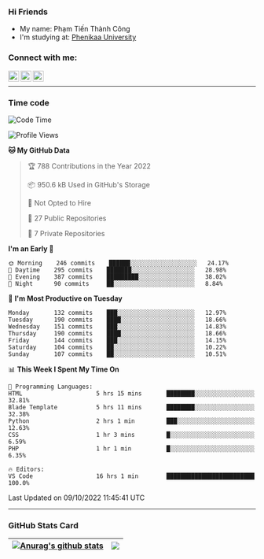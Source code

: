 ### Hi Friends

- My name: Phạm Tiến Thành Công
- I'm studying at: [Phenikaa University]


### Connect with me:
[<img align="left" alt="PhamTienThanhCong | Facebook" width="22px" src="https://upload.wikimedia.org/wikipedia/commons/thumb/1/16/Facebook-icon-1.png/640px-Facebook-icon-1.png" />][facebook]
[<img align="left" alt="PhamTienThanhCong | Zalo" width="22px" src="https://www.anphatpc.com.vn/template/anphat_2020v2/images/icon-zalo.jpg" />][zalo]
[<img align="left" alt="PhamTienThanhCong | LinkedIn" width="22px" src="https://cdn3.iconfinder.com/data/icons/inficons/512/linkedin.png" />][linkedin]

<br />

---

### Time code

<!--START_SECTION:waka-->
![Code Time](http://img.shields.io/badge/Code%20Time-596%20hrs%2011%20mins-blue)

![Profile Views](http://img.shields.io/badge/Profile%20Views-3-blue)

**🐱 My GitHub Data** 

> 🏆 788 Contributions in the Year 2022
 > 
> 📦 950.6 kB Used in GitHub's Storage 
 > 
> 🚫 Not Opted to Hire
 > 
> 📜 27 Public Repositories 
 > 
> 🔑 7 Private Repositories  
 > 
**I'm an Early 🐤** 

```text
🌞 Morning    246 commits    ██████░░░░░░░░░░░░░░░░░░░   24.17% 
🌆 Daytime    295 commits    ███████░░░░░░░░░░░░░░░░░░   28.98% 
🌃 Evening    387 commits    █████████░░░░░░░░░░░░░░░░   38.02% 
🌙 Night      90 commits     ██░░░░░░░░░░░░░░░░░░░░░░░   8.84%

```
📅 **I'm Most Productive on Tuesday** 

```text
Monday       132 commits    ███░░░░░░░░░░░░░░░░░░░░░░   12.97% 
Tuesday      190 commits    ████░░░░░░░░░░░░░░░░░░░░░   18.66% 
Wednesday    151 commits    ███░░░░░░░░░░░░░░░░░░░░░░   14.83% 
Thursday     190 commits    ████░░░░░░░░░░░░░░░░░░░░░   18.66% 
Friday       144 commits    ███░░░░░░░░░░░░░░░░░░░░░░   14.15% 
Saturday     104 commits    ██░░░░░░░░░░░░░░░░░░░░░░░   10.22% 
Sunday       107 commits    ██░░░░░░░░░░░░░░░░░░░░░░░   10.51%

```


📊 **This Week I Spent My Time On** 

```text
💬 Programming Languages: 
HTML                     5 hrs 15 mins       ████████░░░░░░░░░░░░░░░░░   32.81% 
Blade Template           5 hrs 11 mins       ████████░░░░░░░░░░░░░░░░░   32.38% 
Python                   2 hrs 1 min         ███░░░░░░░░░░░░░░░░░░░░░░   12.63% 
CSS                      1 hr 3 mins         █░░░░░░░░░░░░░░░░░░░░░░░░   6.59% 
PHP                      1 hr 1 min          █░░░░░░░░░░░░░░░░░░░░░░░░   6.35%

🔥 Editors: 
VS Code                  16 hrs 1 min        █████████████████████████   100.0%

```


 Last Updated on 09/10/2022 11:45:41 UTC
<!--END_SECTION:waka-->

---

### GitHub Stats Card

| <a href="https://github.com/phamtienthanhcong"><img align="center" src="https://github-readme-stats.vercel.app/api?username=PhamTienThanhCong&show_icons=true&include_all_commits=true&theme=buefy&hide_border=true&theme=ocean_dark" alt="Anurag's github stats" /></a> | <a href="https://github.com/phamtienthanhcong"><img align="center" src="https://github-readme-stats.vercel.app/api/top-langs/?username=PhamTienThanhCong&layout=compact&theme=buefy&hide_border=true&theme=ocean_dark" /></a> |
| ------------- | ------------- |

[Phenikaa University]: https://phenikaa-uni.edu.vn/vi
[facebook]: https://www.facebook.com/phamtienthanhcong
[linkedin]: https://linkedin.com/in/phamtienthanhcong
[zalo]: https://zalo.me/0396396332
[tiktok]: https://www.tiktok.com/@phamtienthanhcong
[web]: https://github.com/PhamTienThanhCong/web_dev
[min project]: https://github.com/PhamTienThanhCong/Project-Of-Web
[c and cpp]: https://github.com/PhamTienThanhCong/Code_C_and_Cpro
[python]: https://github.com/PhamTienThanhCong/Python_beginer
